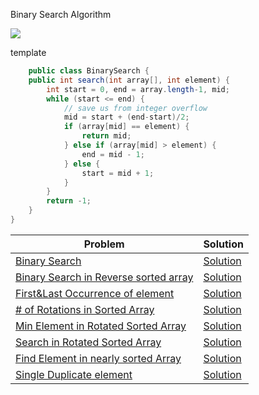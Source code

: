 Binary Search Algorithm

<img src="https://res.cloudinary.com/practicaldev/image/fetch/s--Uj818KRw--/c_imagga_scale,f_auto,fl_progressive,h_420,q_auto,w_1000/https://dev-to-uploads.s3.amazonaws.com/i/5hsod7t93v85b23rk671.png"></img>

template
```java
    public class BinarySearch {
    public int search(int array[], int element) {
        int start = 0, end = array.length-1, mid;
        while (start <= end) {
            // save us from integer overflow
            mid = start + (end-start)/2;
            if (array[mid] == element) {
                return mid;
            } else if (array[mid] > element) {
                end = mid - 1;
            } else {
                start = mid + 1;
            }
        }
        return -1;
    }
}
```
|Problem|Solution|
--------|--------
|[Binary Search](https://leetcode.com/problems/binary-search/)| [Solution](https://github.com/ravindra-gadiparthi/algorithm/blob/main/src/org/algo/binarysearch/basic/BinarySearch.java)
|[Binary Search in Reverse sorted array](https://www.geeksforgeeks.org/search-an-element-in-a-reverse-sorted-array/)| [Solution](https://github.com/ravindra-gadiparthi/algorithm/blob/main/src/org/algo/binarysearch/patterns/BinarySearchOnReverseSortedArray.java)
|[First&Last Occurrence of element](https://leetcode.com/problems/find-first-and-last-position-of-element-in-sorted-array/)|[Solution](https://github.com/ravindra-gadiparthi/algorithm/blob/main/src/org/algo/binarysearch/patterns/FirstAndLastOccurrence.java)|
|[# of Rotations in Sorted Array](https://www.geeksforgeeks.org/find-rotation-count-rotated-sorted-array/)|[Solution](https://github.com/ravindra-gadiparthi/algorithm/blob/main/src/org/algo/binarysearch/patterns/RotationInSortedArray.java)|
|[Min Element in Rotated Sorted Array](https://leetcode.com/problems/find-minimum-in-rotated-sorted-array/)|[Solution](https://github.com/ravindra-gadiparthi/algorithm/blob/main/src/org/algo/binarysearch/patterns/RotationInSortedArray.java)|
|[Search in Rotated Sorted Array](https://leetcode.com/problems/search-in-rotated-sorted-array/)|[Solution](https://github.com/ravindra-gadiparthi/algorithm/blob/main/src/org/algo/binarysearch/patterns/FindElementInRotatedSortedArray.java)|
|[Find Element in nearly sorted Array](https://www.geeksforgeeks.org/search-almost-sorted-array/)|[Solution](https://github.com/ravindra-gadiparthi/algorithm/blob/main/src/org/algo/binarysearch/patterns/FindElementInNearlySortedArray.java)|
|[Single Duplicate element](https://leetcode.com/problems/search-in-rotated-sorted-array/)|[Solution](https://github.com/ravindra-gadiparthi/algorithm/blob/main/src/org/algo/binarysearch/patterns/SingleNonDuplicateValue.java)|


